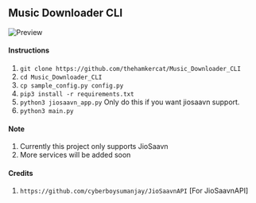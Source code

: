 ## Music Downloader CLI

![Preview](https://i.imgur.com/nVmmfDK.png)


#### Instructions

1.  `git clone https://github.com/thehamkercat/Music_Downloader_CLI`
2. `cd Music_Downloader_CLI`
3. `cp sample_config.py config.py`
4. `pip3 install -r requirements.txt`
5. `python3 jiosaavn_app.py` Only do this if you want jiosaavn support.
6. `python3 main.py`


#### Note
1. Currently this project only supports JioSaavn
2. More services will be added soon


#### Credits

1. `https://github.com/cyberboysumanjay/JioSaavnAPI` [For JioSaavnAPI]
